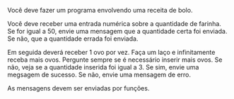 Você deve fazer um programa envolvendo uma receita de bolo.

Você deve receber uma entrada numérica sobre a quantidade de farinha. Se for igual a 50, envie uma mensagem que a quantidade certa foi enviada. Se não, que a quantidade errada foi enviada.

Em seguida deverá receber 1 ovo por vez. Faça um laço e infinitamente receba mais ovos. Pergunte sempre se é necessário inserir mais ovos. Se não, veja se a quantidade inserida foi igual a 3. Se sim, envie uma megsagem de sucesso. Se não, envie uma mensagem de erro.

As mensagens devem ser enviadas por funções.
